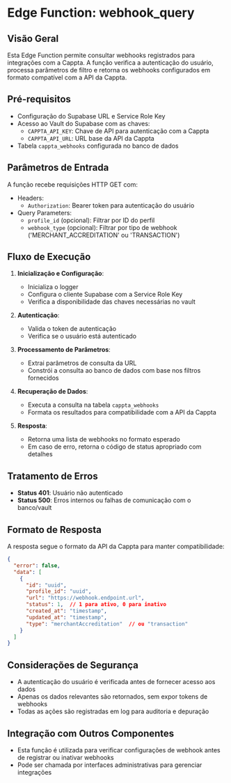 # Edge Function: webhook_query

## Visão Geral
Esta Edge Function permite consultar webhooks registrados para integrações com a Cappta. A função verifica a autenticação do usuário, processa parâmetros de filtro e retorna os webhooks configurados em formato compatível com a API da Cappta.

## Pré-requisitos
- Configuração do Supabase URL e Service Role Key
- Acesso ao Vault do Supabase com as chaves:
  - `CAPPTA_API_KEY`: Chave de API para autenticação com a Cappta
  - `CAPPTA_API_URL`: URL base da API da Cappta
- Tabela `cappta_webhooks` configurada no banco de dados

## Parâmetros de Entrada
A função recebe requisições HTTP GET com:
- Headers:
  - `Authorization`: Bearer token para autenticação do usuário
- Query Parameters:
  - `profile_id` (opcional): Filtrar por ID do perfil
  - `webhook_type` (opcional): Filtrar por tipo de webhook ('MERCHANT_ACCREDITATION' ou 'TRANSACTION')

## Fluxo de Execução
1. **Inicialização e Configuração**:
   - Inicializa o logger
   - Configura o cliente Supabase com a Service Role Key
   - Verifica a disponibilidade das chaves necessárias no vault

2. **Autenticação**:
   - Valida o token de autenticação
   - Verifica se o usuário está autenticado

3. **Processamento de Parâmetros**:
   - Extrai parâmetros de consulta da URL
   - Constrói a consulta ao banco de dados com base nos filtros fornecidos

4. **Recuperação de Dados**:
   - Executa a consulta na tabela `cappta_webhooks`
   - Formata os resultados para compatibilidade com a API da Cappta

5. **Resposta**:
   - Retorna uma lista de webhooks no formato esperado
   - Em caso de erro, retorna o código de status apropriado com detalhes

## Tratamento de Erros
- **Status 401**: Usuário não autenticado
- **Status 500**: Erros internos ou falhas de comunicação com o banco/vault

## Formato de Resposta
A resposta segue o formato da API da Cappta para manter compatibilidade:

```json
{
  "error": false,
  "data": [
    {
      "id": "uuid",
      "profile_id": "uuid",
      "url": "https://webhook.endpoint.url",
      "status": 1,  // 1 para ativo, 0 para inativo
      "created_at": "timestamp",
      "updated_at": "timestamp",
      "type": "merchantAccreditation"  // ou "transaction"
    }
  ]
}
```

## Considerações de Segurança
- A autenticação do usuário é verificada antes de fornecer acesso aos dados
- Apenas os dados relevantes são retornados, sem expor tokens de webhooks
- Todas as ações são registradas em log para auditoria e depuração

## Integração com Outros Componentes
- Esta função é utilizada para verificar configurações de webhook antes de registrar ou inativar webhooks
- Pode ser chamada por interfaces administrativas para gerenciar integrações
